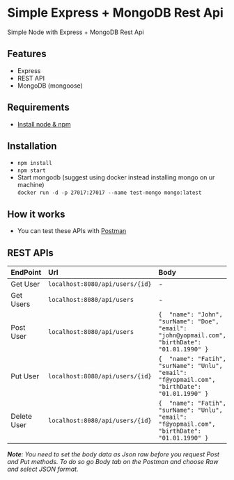 #  Simple Express + MongoDB Rest Api

Simple Node with Express + MongoDB Rest Api

## Features

- Express
- REST API
- MongoDB (mongoose)

## Requirements

- [Install node & npm](https://nodejs.org/en/)

## Installation

- `npm install`
- `npm start`
- Start mongodb (suggest using docker instead installing mongo on ur machine)\
`docker run -d -p 27017:27017 --name test-mongo mongo:latest`


## How it works
- You can test these APIs with [Postman](https://www.postman.com/)

## REST APIs

| EndPoint      | Url                   | Body  |
|:------------- |:------------- | :----- |
| Get User       | `localhost:8080/api/users/{id}`| - |
| Get Users      | `localhost:8080/api/users`     | - |
| Post User      | `localhost:8080/api/users`     |  `{  "name": "John", "surName": "Doe", "email": "john@yopmail.com", "birthDate": "01.01.1990" }` |
| Put User       |`localhost:8080/api/users/{id}` |  `{  "name": "Fatih", "surName": "Unlu", "email": "f@yopmail.com", "birthDate": "01.01.1990" }` |
| Delete User    |`localhost:8080/api/users/{id}` |  `{  "name": "Fatih", "surName": "Unlu", "email": "f@yopmail.com", "birthDate": "01.01.1990" }`  |

*<b>Note</b>: You need to set the body data as Json raw before you request Post and Put methods. To do so go Body tab on the Postman and choose Raw and select JSON format.*


